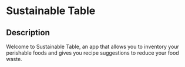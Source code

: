 # Sustainable Table

## Description

Welcome to Sustainable Table, an app that allows you to inventory your perishable foods and gives you recipe suggestions to reduce your food waste.